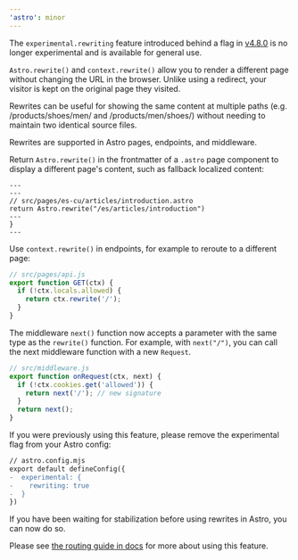 ```yaml
---
'astro': minor
---
```


The `experimental.rewriting` feature introduced behind a flag in [v4.8.0](https://github.com/withastro/astro/blob/main/packages/astro/CHANGELOG.md#480) is no longer experimental and is available for general use.

`Astro.rewrite()` and `context.rewrite()` allow you to render a different page without changing the URL in the browser. Unlike using a redirect, your visitor is kept on the original page they visited.

Rewrites can be useful for showing the same content at multiple paths (e.g. /products/shoes/men/ and /products/men/shoes/) without needing to maintain two identical source files.

Rewrites are supported in Astro pages, endpoints, and middleware.

Return `Astro.rewrite()` in the frontmatter of a `.astro` page component to display a different page's content, such as fallback localized content:

```astro
---
---
// src/pages/es-cu/articles/introduction.astro
return Astro.rewrite("/es/articles/introduction")
---
}
---
```

Use `context.rewrite()` in endpoints, for example to reroute to a different page:

```js
// src/pages/api.js
export function GET(ctx) {
  if (!ctx.locals.allowed) {
    return ctx.rewrite('/');
  }
}
```

The middleware `next()` function now accepts a parameter with the same type as the `rewrite()` function. For example, with `next("/")`, you can call the next middleware function with a new `Request`.

```js
// src/middleware.js
export function onRequest(ctx, next) {
  if (!ctx.cookies.get('allowed')) {
    return next('/'); // new signature
  }
  return next();
}
```

If you were previously using this feature, please remove the experimental flag from your Astro config:

```diff
// astro.config.mjs
export default defineConfig({
-  experimental: {
-    rewriting: true
-  }
})
```

If you have been waiting for stabilization before using rewrites in Astro, you can now do so.

Please see [the routing guide in docs](https://docs.astro.build/en/guides/routing/#rewrites) for more about using this feature.


